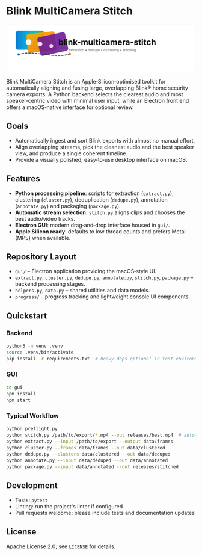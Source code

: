 # Blink MultiCamera Stitch

![blink-multicamera-stitch logo](assets/logo.svg)

Blink MultiCamera Stitch is an Apple‑Silicon‑optimised toolkit for automatically aligning and fusing large, overlapping Blink® home security camera exports. A Python backend selects the clearest audio and most speaker‑centric video with minimal user input, while an Electron front end offers a macOS‑native interface for optional review.

## Goals

- Automatically ingest and sort Blink exports with almost no manual effort.
- Align overlapping streams, pick the cleanest audio and the best speaker view, and produce a single coherent timeline.
- Provide a visually polished, easy‑to‑use desktop interface on macOS.

## Features

- **Python processing pipeline**: scripts for extraction (`extract.py`), clustering (`cluster.py`), deduplication (`dedupe.py`), annotation (`annotate.py`) and packaging (`package.py`).
- **Automatic stream selection**: `stitch.py` aligns clips and chooses the best audio/video tracks.
- **Electron GUI**: modern drag‑and‑drop interface housed in `gui/`.
- **Apple Silicon ready**: defaults to low thread counts and prefers Metal (MPS) when available.

## Repository Layout

- `gui/` – Electron application providing the macOS‑style UI.
- `extract.py`, `cluster.py`, `dedupe.py`, `annotate.py`, `stitch.py`, `package.py` – backend processing stages.
- `helpers.py`, `data.py` – shared utilities and data models.
- `progress/` – progress tracking and lightweight console UI components.

## Quickstart

### Backend
```bash
python3 -m venv .venv
source .venv/bin/activate
pip install -r requirements.txt  # heavy deps optional in test environments
```

### GUI
```bash
cd gui
npm install
npm start
```

### Typical Workflow
```bash
python preflight.py
python stitch.py /path/to/export/*.mp4 --out releases/best.mp4  # auto-select best streams
python extract.py --input /path/to/export --output data/frames
python cluster.py --frames data/frames --out data/clustered
python dedupe.py --clusters data/clustered --out data/deduped
python annotate.py --input data/deduped --out data/annotated
python package.py --input data/annotated --out releases/stitched
```

## Development

- Tests: `pytest`
- Linting: run the project's linter if configured
- Pull requests welcome; please include tests and documentation updates

## License

Apache License 2.0; see `LICENSE` for details.
